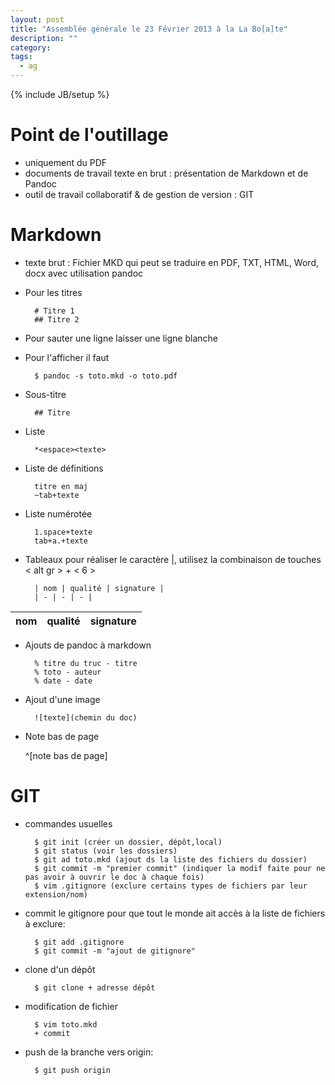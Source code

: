 ```yaml
---
layout: post
title: "Assemblée générale le 23 Février 2013 à la La Bo[a]te"
description: ""
category:
tags:
  - ag
---
```

{% include JB/setup %}

# Point de l'outillage

* uniquement du PDF
* documents de travail texte en brut : présentation de Markdown et de Pandoc
* outil de travail collaboratif & de gestion de version : GIT

# Markdown

* texte brut :
	Fichier MKD qui peut se traduire en PDF, TXT, HTML, Word, docx avec utilisation pandoc
* Pour les titres

		# Titre 1
		## Titre 2

* Pour sauter une ligne laisser une ligne blanche
* Pour l'afficher il faut

		$ pandoc -s toto.mkd -o toto.pdf

* Sous-titre

		## Titre

* Liste

		*<espace><texte>

* Liste de définitions

		titre en maj
		~tab+texte

* Liste numérotée

		1.space+texte
		tab+a.+texte

* Tableaux
	pour réaliser le caractère |, utilisez la combinaison de touches < alt gr > + < 6 >

		| nom | qualité | signature |
		| - | - | - |


| nom | qualité | signature |
| - | - | - |


* Ajouts de pandoc à markdown

		% titre du truc - titre
		% toto - auteur
		% date - date

* Ajout d'une image

		![texte](chemin du doc)

* Note bas de page

	^[note bas de page]

# GIT

* commandes usuelles

		$ git init (créer un dossier, dépôt,local)
		$ git status (voir les dossiers)
		$ git ad toto.mkd (ajout ds la liste des fichiers du dossier)
		$ git commit -m "premier commit" (indiquer la modif faite pour ne pas avoir à ouvrir le doc à chaque fois)
		$ vim .gitignore (exclure certains types de fichiers par leur extension/nom)

* commit le gitignore pour que tout le monde ait accès à la liste de fichiers à exclure:

		$ git add .gitignore
		$ git commit -m "ajout de gitignore"

* clone d'un dépôt

		$ git clone + adresse dépôt

* modification de fichier

		$ vim toto.mkd
		+ commit

* push de la branche vers origin:

		$ git push origin

